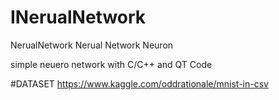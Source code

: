 # INerualNetwork
NerualNetwork Nerual  Network Neuron

simple neuero network with C/C++ and QT Code


#DATASET 
https://www.kaggle.com/oddrationale/mnist-in-csv
